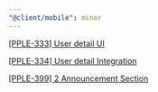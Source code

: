 ```yaml
---
"@client/mobile": minor
---
```


[[PPLE-333] User detail UI](https://linear.app/snts/issue/PPLE-333/user-detail-page-ui)

[[PPLE-334] User detail Integration](https://linear.app/snts/issue/PPLE-334/user-detail-integrate)

[[PPLE-399] 2 Announcement Section](https://linear.app/snts/issue/PPLE-399/2-announcement-section)
